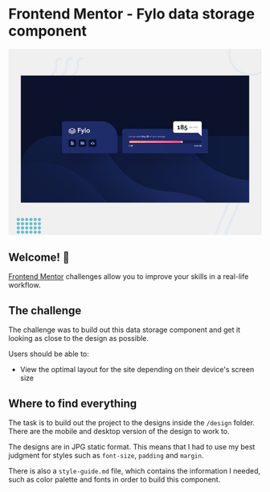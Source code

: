 # Frontend Mentor - Fylo data storage component

![Design preview for the Fylo data storage component coding challenge](assets/design/desktop-preview.jpg)

## Welcome! 👋

[Frontend Mentor](https://www.frontendmentor.io) challenges allow you to improve your skills in a real-life workflow.

## The challenge

The challenge was to build out this data storage component and get it looking as close to the design as possible.

Users should be able to:

- View the optimal layout for the site depending on their device's screen size

## Where to find everything

The task is to build out the project to the designs inside the `/design` folder. There are the mobile and desktop version of the design to work to. 

The designs are in JPG static format. This means that I had to use my best judgment for styles such as `font-size`, `padding` and `margin`.

There is also a `style-guide.md` file, which contains the information I needed, such as color palette and fonts in order to build this component.
